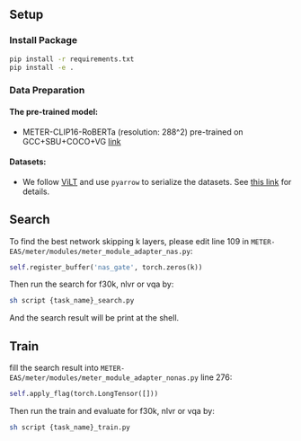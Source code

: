 ## Setup
### Install Package 
```bash
pip install -r requirements.txt
pip install -e .
```
### Data Preparation
#### The pre-trained model:
- METER-CLIP16-RoBERTa (resolution: 288^2) pre-trained on GCC+SBU+COCO+VG [link](https://github.com/zdou0830/METER/releases/download/checkpoint/meter_clip16_288_roberta_pretrain.ckpt)


#### Datasets:
- We follow [ViLT](https://github.com/dandelin/ViLT) and use `pyarrow` to serialize the datasets. See [this link](https://github.com/dandelin/ViLT/blob/master/DATA.md) for details.


## Search

To find the best network skipping k layers, please edit line 109 in ```METER-EAS/meter/modules/meter_module_adapter_nas.py```:

```python
self.register_buffer('nas_gate', torch.zeros(k))
```

Then run the search for f30k, nlvr or vqa by:

```bash
sh script {task_name}_search.py
```

And the search result will be print at the shell.

## Train

fill the search result into ```METER-EAS/meter/modules/meter_module_adapter_nonas.py``` line 276:

```python
self.apply_flag(torch.LongTensor([]))
```

Then run the train and evaluate for f30k, nlvr or vqa by:

```bash
sh script {task_name}_train.py
```
